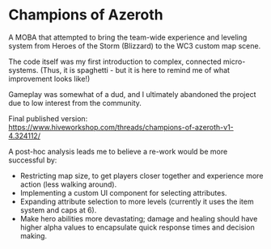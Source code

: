 # Champions of Azeroth

A MOBA that attempted to bring the team-wide experience and leveling system from Heroes of the Storm (Blizzard) to the WC3 custom map scene.

The code itself was my first introduction to complex, connected micro-systems. (Thus, it is spaghetti - but it is here to remind me of what improvement looks like!)

Gameplay was somewhat of a dud, and I ultimately abandoned the project due to low interest from the community.

Final published version: https://www.hiveworkshop.com/threads/champions-of-azeroth-v1-4.324112/

A post-hoc analysis leads me to believe a re-work would be more successful by:
+ Restricting map size, to get players closer together and experience more action (less walking around).
+ Implementing a custom UI component for selecting attributes.
+ Expanding attribute selection to more levels (currently it uses the item system and caps at 6).
+ Make hero abilities more devastating; damage and healing should have higher alpha values to encapsulate quick response times and decision making.
